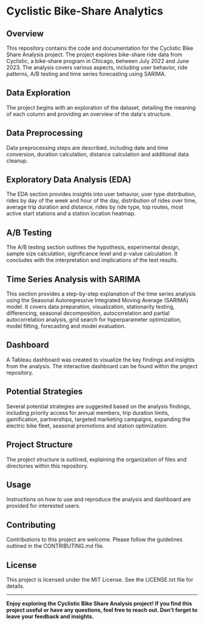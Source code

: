 # Cyclistic Bike-Share Analytics

## Overview

This repository contains the code and documentation for the Cyclistic Bike Share Analysis project. The project explores bike-share ride data from Cyclistic, a bike-share program in Chicago, between July 2022 and June 2023. The analysis covers various aspects, including user behavior, ride patterns, A/B testing and time series forecasting using SARIMA.


## Data Exploration

The project begins with an exploration of the dataset, detailing the meaning of each column and providing an overview of the data's structure.

## Data Preprocessing

Data preprocessing steps are described, including date and time conversion, duration calculation, distance calculation and additional data cleanup.

## Exploratory Data Analysis (EDA)

The EDA section provides insights into user behavior, user type distribution, rides by day of the week and hour of the day, distribution of rides over time, average trip duration and distance, rides by ride type, top routes, most active start stations and a station location heatmap.

## A/B Testing

The A/B testing section outlines the hypothesis, experimental design, sample size calculation, significance level and p-value calculation. It concludes with the interpretation and implications of the test results.

## Time Series Analysis with SARIMA

This section provides a step-by-step explanation of the time series analysis using the Seasonal Autoregressive Integrated Moving Average (SARIMA) model. It covers data preparation, visualization, stationarity testing, differencing, seasonal decomposition, autocorrelation and partial autocorrelation analysis, grid search for hyperparameter optimization, model fitting, forecasting and model evaluation.

## Dashboard

A Tableau dashboard was created to visualize the key findings and insights from the analysis. The interactive dashboard can be found within the project repository.

## Potential Strategies

Several potential strategies are suggested based on the analysis findings, including priority access for annual members, trip duration limits, gamification, partnerships, targeted marketing campaigns, expanding the electric bike fleet, seasonal promotions and station optimization.

## Project Structure

The project structure is outlined, explaining the organization of files and directories within this repository.

## Usage

Instructions on how to use and reproduce the analysis and dashboard are provided for interested users.

## Contributing

Contributions to this project are welcome. Please follow the guidelines outlined in the CONTRIBUTING.md file.

## License

This project is licensed under the MIT License. See the LICENSE.txt file for details.

---

**Enjoy exploring the Cyclistic Bike Share Analysis project! If you find this project useful or have any questions, feel free to reach out. Don't forget to leave your feedback and insights.**

